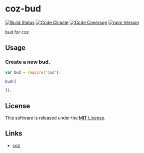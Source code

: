 coz-bud
==========

<!-- Badge Start -->
<a name="badges"></a>

[![Build Status][bd_travis_shield_url]][bd_travis_url]
[![Code Climate][bd_codeclimate_shield_url]][bd_codeclimate_url]
[![Code Coverage][bd_codeclimate_coverage_shield_url]][bd_codeclimate_url]
[![npm Version][bd_npm_shield_url]][bd_npm_url]

[bd_repo_url]: https://github.com/pon-repo/coz-bud
[bd_travis_url]: http://travis-ci.org/pon-repo/coz-bud
[bd_travis_shield_url]: http://img.shields.io/travis/pon-repo/coz-bud.svg?style=flat
[bd_license_url]: https://github.com/pon-repo/coz-bud/blob/master/LICENSE
[bd_codeclimate_url]: http://codeclimate.com/github/pon-repo/coz-bud
[bd_codeclimate_shield_url]: http://img.shields.io/codeclimate/github/pon-repo/coz-bud.svg?style=flat
[bd_codeclimate_coverage_shield_url]: http://img.shields.io/codeclimate/coverage/github/pon-repo/coz-bud.svg?style=flat
[bd_gemnasium_url]: https://gemnasium.com/pon-repo/coz-bud
[bd_gemnasium_shield_url]: https://gemnasium.com/pon-repo/coz-bud.svg
[bd_npm_url]: http://www.npmjs.org/package/coz-bud
[bd_npm_shield_url]: http://img.shields.io/npm/v/coz-bud.svg?style=flat

<!-- Badge End -->


<!-- Description Start -->
<a name="description"></a>

bud for coz

<!-- Description End -->



<!-- Sections Start -->
<a name="sections"></a>

Usage
----

### Create a new bud.

```javascript
var bud = require('bud');

bud({

});
```


<!-- Sections Start -->


<!-- LICENSE Start -->
<a name="license"></a>

License
-------
This software is released under the [MIT License](https://github.com/pon-repo/coz-bud/blob/master/LICENSE).

<!-- LICENSE End -->


<!-- Links Start -->
<a name="links"></a>

Links
------

+ [coz](https://github.com/coz-repo/coz)

<!-- Links End -->

